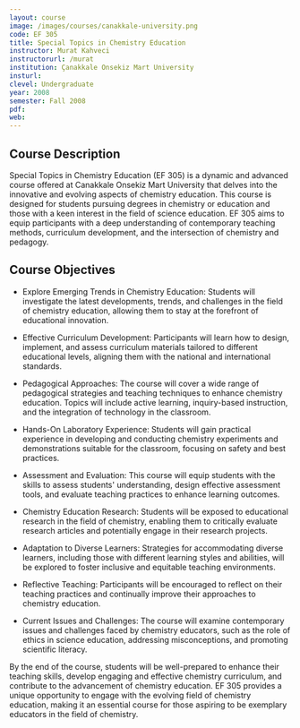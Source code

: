 ```yaml
---
layout: course
image: /images/courses/canakkale-university.png
code: EF 305
title: Special Topics in Chemistry Education
instructor: Murat Kahveci
instructorurl: /murat
institution: Çanakkale Onsekiz Mart University
insturl:
clevel: Undergraduate
year: 2008
semester: Fall 2008
pdf:
web:
---
```


## Course Description

Special Topics in Chemistry Education (EF 305) is a dynamic and advanced course offered at Canakkale Onsekiz Mart University that delves into the innovative and evolving aspects of chemistry education. This course is designed for students pursuing degrees in chemistry or education and those with a keen interest in the field of science education. EF 305 aims to equip participants with a deep understanding of contemporary teaching methods, curriculum development, and the intersection of chemistry and pedagogy.

## Course Objectives

* Explore Emerging Trends in Chemistry Education: Students will investigate the latest developments, trends, and challenges in the field of chemistry education, allowing them to stay at the forefront of educational innovation.

* Effective Curriculum Development: Participants will learn how to design, implement, and assess curriculum materials tailored to different educational levels, aligning them with the national and international standards.

* Pedagogical Approaches: The course will cover a wide range of pedagogical strategies and teaching techniques to enhance chemistry education. Topics will include active learning, inquiry-based instruction, and the integration of technology in the classroom.

* Hands-On Laboratory Experience: Students will gain practical experience in developing and conducting chemistry experiments and demonstrations suitable for the classroom, focusing on safety and best practices.

* Assessment and Evaluation: This course will equip students with the skills to assess students' understanding, design effective assessment tools, and evaluate teaching practices to enhance learning outcomes.

* Chemistry Education Research: Students will be exposed to educational research in the field of chemistry, enabling them to critically evaluate research articles and potentially engage in their research projects.

* Adaptation to Diverse Learners: Strategies for accommodating diverse learners, including those with different learning styles and abilities, will be explored to foster inclusive and equitable teaching environments.

* Reflective Teaching: Participants will be encouraged to reflect on their teaching practices and continually improve their approaches to chemistry education.

* Current Issues and Challenges: The course will examine contemporary issues and challenges faced by chemistry educators, such as the role of ethics in science education, addressing misconceptions, and promoting scientific literacy.

By the end of the course, students will be well-prepared to enhance their teaching skills, develop engaging and effective chemistry curriculum, and contribute to the advancement of chemistry education. EF 305 provides a unique opportunity to engage with the evolving field of chemistry education, making it an essential course for those aspiring to be exemplary educators in the field of chemistry.